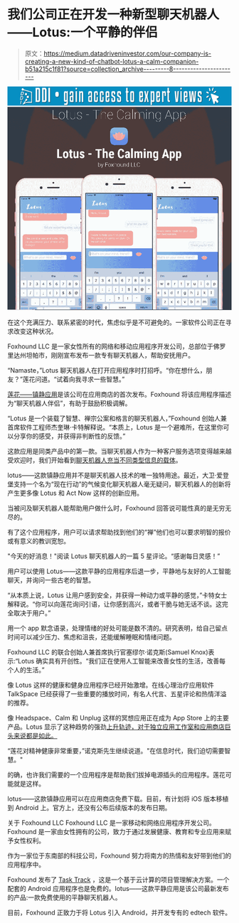 # 我们公司正在开发一种新型聊天机器人——Lotus:一个平静的伴侣

> 原文：<https://medium.datadriveninvestor.com/our-company-is-creating-a-new-kind-of-chatbot-lotus-a-calm-companion-b51a215c1f81?source=collection_archive---------8----------------------->

[![](img/7cc63ccd0dff2f0db21131aa5fac9cea.png)](http://www.track.datadriveninvestor.com/1B9E)![](img/bc5dd7515d2bbd7a4d211ba7cfca64b5.png)

在这个充满压力、联系紧密的时代，焦虑似乎是不可避免的。一家软件公司正在寻求改变这种状况。

Foxhound LLC 是一家女性所有的网络和移动应用程序开发公司，总部位于佛罗里达州坦帕市，刚刚宣布发布一款专有聊天机器人，帮助安抚用户。

“Namaste，”Lotus 聊天机器人在打开应用程序时打招呼。“你在想什么，朋友？”莲花问道。“试着向我寻求一些智慧。”

[莲花——镇静应用](https://itunes.apple.com/us/app/lotus-the-calming-app/id1446817737?mt=8)是该公司在应用商店的首次发布。Foxhound 将该应用程序描述为“聊天机器人伴侣”，有助于鼓励积极调解。

“Lotus 是一个装载了智慧、禅宗公案和格言的聊天机器人，”Foxhound 创始人兼首席软件工程师杰奎琳·卡特解释说。“本质上，Lotus 是一个避难所，在这里你可以分享你的感受，并获得非判断性的反馈。”

这款应用是同类产品中的第一款。当聊天机器人作为一种客户服务选项变得越来越受欢迎时，我们开始看到[聊天机器人充当不同类型信息的载体](https://www.wired.com/story/replika-open-source/)。

lotus——这款镇静应用并不是聊天机器人技术的唯一独特用途。最近，大卫·爱登堡支持一个名为“现在行动”的气候变化聊天机器人毫无疑问，聊天机器人的创新将产生更多像 Lotus 和 Act Now 这样的创新应用。

当被问及聊天机器人能帮助用户做什么时，Foxhound 回答说可能性真的是无穷无尽的。

有了这个应用程序，用户可以请求帮助找到他们的“禅”他们也可以要求明智的报价或有意义的教训宽恕。

"今天的好消息！"阅读 Lotus 聊天机器人的一篇 5 星评论。“感谢每日灵感！”

用户可以使用 Lotus——这款平静的应用程序后退一步，平静地与友好的人工智能聊天，并询问一些古老的智慧。

“从本质上说，Lotus 让用户感到安全，并获得一种动力或平静的感觉，”卡特女士解释说。“你可以向莲花询问引语，让你感到高兴，或者干脆与她无话不谈。这完全取决于用户。”

用一个 app 默念语录，处理情绪的好处可能是数不清的。研究表明，给自己留点时间可以减少压力、焦虑和沮丧，还能缓解睡眠和情绪问题。

Foxhound LLC 的联合创始人兼首席执行官塞缪尔·诺克斯(Samuel Knox)表示:“Lotus 确实具有开创性。“我们正在使用人工智能来改善女性的生活，改善每个人的生活。”

像 Lotus 这样的健康和健身应用程序已经开始激增。在线心理治疗应用软件 TalkSpace 已经获得了一些重要的播放时间，有名人代言、五星评论和热情洋溢的推荐。

像 Headspace、Calm 和 Unplug 这样的冥想应用正在成为 App Store 上的主要产品。Lotus 显示了这种趋势的强劲[上升轨迹，对于独立应用工作室和应用商店巨头来说都是如此。](https://www.cnbc.com/2018/11/07/meditation-use-rises-as-apps-such-as-headspace-calm-become-popular.html)

“莲花对精神健康非常重要，”诺克斯先生继续说道。"在信息时代，我们迫切需要智慧。"

的确，也许我们需要的一个应用程序是帮助我们拔掉电源插头的应用程序。莲花可能就是这样。

lotus——这款镇静应用可以在应用商店免费下载。目前，有计划将 iOS 版本移植到 Android 上。官方上，还没有公布后续版本的发布日期。

关于 Foxhound LLC
Foxhound LLC 是一家移动和网络应用程序开发公司。Foxhound 是一家由女性拥有的公司，致力于通过发展健康、教育和专业应用来赋予女性权利。

作为一家位于东南部的科技公司，Foxhound 努力将南方的热情和友好带到他们的应用程序中。

Foxhound 发布了 [Task Track](http://tasktrack.foxhound.tech/) ，这是一个基于云计算的项目管理解决方案。一个配套的 Android 应用程序也是免费的。lotus——这款平静应用是该公司最新发布的产品:一款免费使用的平静聊天机器人。

目前，Foxhound 正致力于将 Lotus 引入 Android，并开发专有的 edtech 软件。